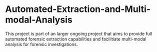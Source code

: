 # Automated-Extraction-and-Multi-modal-Analysis

This project is part of an larger ongoing project that aims to provide full automated forensic extraction capabilities and facilitiate multi-modal analysis for forensic investigations.

